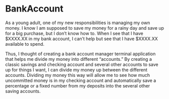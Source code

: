 # BankAccount
As a young adult, one of my new responsibilities is managing my own money. I know I am supposed to save my money for a rainy day and save up for a big purchase, but I don’t know how to. When I see that I have $XXXX.XX in my bank account, I can’t help but see that I have $XXXX.XX available to spend. 

Thus, I thought of creating a bank account manager terminal application that helps me divide my money into different “accounts.” By creating a classic savings and checking account and several other accounts to save up for things I want, I can divide my money up between the different accounts. Dividing my money this way will allow me to see how much uncommitted money is in my checking account and automatically save a percentage or a fixed number from my deposits into the several other saving accounts.
